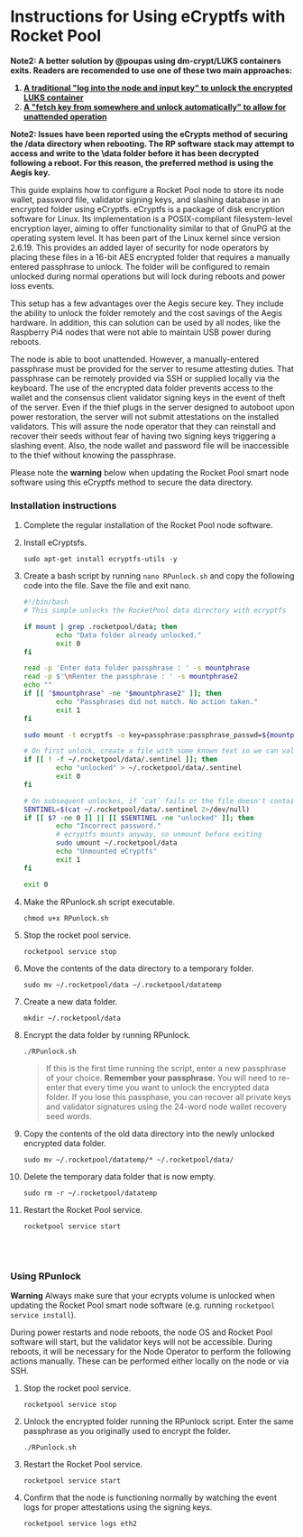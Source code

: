 # Instructions for Using eCryptfs with Rocket Pool

<B>Note2: A better solution by @poupas using dm-crypt/LUKS containers exits. Readers are recomended to use one of these two main approaches:

1. [A traditional "log into the node and input key" to unlock the encrypted LUKS container](https://github.com/poupas/SecureKey/blob/main/luks-boring.md)
2. [A "fetch  key from somewhere and unlock automatically" to allow for unattended operation](https://github.com/poupas/SecureKey/blob/main/luks-unattended.md)</B>

<B>Note2: Issues have been reported using the eCrypts method of securing the /data directory when rebooting. The RP software stack may attempt to access and write to the \data folder before it has been decrypted following a reboot. For this reason, the preferred method is using the Aegis key.</B> 


This guide explains how to configure a Rocket Pool node to store its node wallet, password file, validator signing keys, and slashing database in an encrypted folder using eCryptfs. eCryptfs is a package of disk encryption software for Linux. Its implementation is a POSIX-compliant filesystem-level encryption layer, aiming to offer functionality similar to that of GnuPG at the operating system level. It has been part of the Linux kernel since version 2.6.19. This provides an added layer of security for node operators by placing these files in a 16-bit AES encrypted folder that requires a manually entered passphrase to unlock. The folder will be configured to remain unlocked during normal operations but will lock during reboots and power loss events.

This setup has a few advantages over the Aegis secure key. They include the ability to unlock the folder remotely and the cost savings of the Aegis hardware. In addition, this can solution can be used by all nodes, like the Raspberry Pi4 nodes that were not able to maintain USB power during reboots.

The node is able to boot unattended. However, a manually-entered passphrase must be provided for the server to resume attesting duties. That passphrase can be remotely provided via SSH or supplied locally via the keyboard. The use of the encrypted data folder prevents access to the wallet and the consensus client validator signing keys in the event of theft of the server. Even if the thief plugs in the server designed to autoboot upon power restoration, the server will not submit attestations on the installed validators. This will assure the node operator that they can reinstall and recover their seeds without fear of having two signing keys triggering a slashing event. Also, the node wallet and password file will be inaccessible to the thief without knowing the passphrase.

Please note the **warning** below when updating the Rocket Pool smart node software using this eCryptfs method to secure the data directory. 


### Installation instructions

1. Complete the regular installation of the Rocket Pool node software.

1. Install eCryptsfs. 
    ```
    sudo apt-get install ecryptfs-utils -y
    ```

1. Create a bash script by running `nano RPunlock.sh` and copy the following code into the file. Save the file and exit nano.
    ```bash
    #!/bin/bash
    # This simple unlocks the RocketPool data directory with ecryptfs

    if mount | grep .rocketpool/data; then
            echo "Data folder already unlocked."
            exit 0
    fi

    read -p 'Enter data folder passphrase : ' -s mountphrase
    read -p $'\nRenter the passphrase : ' -s mountphrase2
    echo ""
    if [[ "$mountphrase" -ne "$mountphrase2" ]]; then
            echo "Passphrases did not match. No action taken."
            exit 1
    fi

    sudo mount -t ecryptfs -o key=passphrase:passphrase_passwd=${mountphrase},no_sig_cache=yes,verbose=no,ecryptfs_cipher=aes,ecryptfs_key_bytes=16,ecryptfs_passthrough=no,ecryptfs_enable_filename_crypto=no ~/.rocketpool/data/ ~/.rocketpool/data/

    # On first unlock, create a file with some known text so we can validate it on subsequent unlocks
    if [[ ! -f ~/.rocketpool/data/.sentinel ]]; then
            echo "unlocked" > ~/.rocketpool/data/.sentinel
            exit 0
    fi

    # On subsequent unlockes, if `cat` fails or the file doesn't contain the right string, the password was probably incorrect
    SENTINEL=$(cat ~/.rocketpool/data/.sentinel 2>/dev/null)
    if [[ $? -ne 0 ]] || [[ $SENTINEL -ne "unlocked" ]]; then
            echo "Incorrect password."
            # ecryptfs mounts anyway, so unmount before exiting
            sudo umount ~/.rocketpool/data
            echo "Unmounted eCryptfs"
            exit 1
    fi

    exit 0
    ```

1. Make the RPunlock.sh script executable.
    ```
    chmod u+x RPunlock.sh
    ```

1. Stop the rocket pool service.
    ```
    rocketpool service stop
    ```

1. Move the contents of the data directory to a temporary folder.
    ```
    sudo mv ~/.rocketpool/data ~/.rocketpool/datatemp
    ```

1. Create a new data folder.
    ```
    mkdir ~/.rocketpool/data 
    ```

1. Encrypt the data folder by running RPunlock. 
    ```
    ./RPunlock.sh
    ```
    >  If this is the first time running the script, enter a new passphrase of your choice. <B>Remember your passphrase.</B> You will need to re-enter that every time you want to unlock the encrypted data folder. If you lose this passphase, you can recover all private keys and validator signatures using the 24-word node wallet recovery seed words. 


1. Copy the contents of the old data directory into the newly unlocked encrypted data folder. 
    ```
    sudo mv ~/.rocketpool/datatemp/* ~/.rocketpool/data/
    ```

1. Delete the temporary data folder that is now empty. 
    ```
    sudo rm -r ~/.rocketpool/datatemp
    ```

 1. Restart the Rocket Pool service.
    ```
    rocketpool service start
    ````
<br>
<br>

### Using RPunlock

**Warning** Always make sure that your ecrypts volume is unlocked when updating the Rocket Pool smart node software (e.g. running `rocketpool service install`). 

During power restarts and node reboots, the node OS and Rocket Pool software will start, but the validator keys will not be accessible. During reboots, it will be necessary for the Node Operator to perform the following actions manually. These can be performed either locally on the node or via SSH. 

1. Stop the rocket pool service.
    ```
    rocketpool service stop
    ```

1.  Unlock the encrypted folder running the RPunlock script. Enter the same passphrase as you originally used to encrypt the folder. 
    ```
    ./RPunlock.sh
    ```

 1. Restart the Rocket Pool service.
    ```
    rocketpool service start
    ````

 1. Confirm that the node is functioning normally by watching the event logs for proper attestations using the signing keys.
    ```
    rocketpool service logs eth2
    ````
